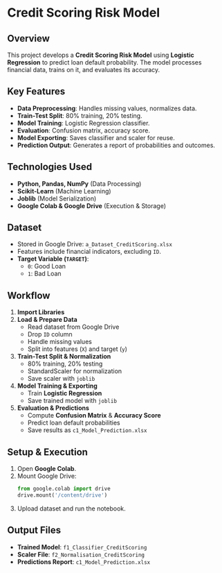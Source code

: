 # Credit Scoring Risk Model

## Overview
This project develops a **Credit Scoring Risk Model** using **Logistic Regression** to predict loan default probability. The model processes financial data, trains on it, and evaluates its accuracy.

## Key Features
- **Data Preprocessing**: Handles missing values, normalizes data.
- **Train-Test Split**: 80% training, 20% testing.
- **Model Training**: Logistic Regression classifier.
- **Evaluation**: Confusion matrix, accuracy score.
- **Model Exporting**: Saves classifier and scaler for reuse.
- **Prediction Output**: Generates a report of probabilities and outcomes.

## Technologies Used
- **Python, Pandas, NumPy** (Data Processing)
- **Scikit-Learn** (Machine Learning)
- **Joblib** (Model Serialization)
- **Google Colab & Google Drive** (Execution & Storage)

## Dataset
- Stored in Google Drive: `a_Dataset_CreditScoring.xlsx`
- Features include financial indicators, excluding `ID`.
- **Target Variable (`TARGET`)**:
  - `0`: Good Loan
  - `1`: Bad Loan

## Workflow
1. **Import Libraries**
2. **Load & Prepare Data**
   - Read dataset from Google Drive
   - Drop `ID` column
   - Handle missing values
   - Split into features (`X`) and target (`y`)
3. **Train-Test Split & Normalization**
   - 80% training, 20% testing
   - StandardScaler for normalization
   - Save scaler with `joblib`
4. **Model Training & Exporting**
   - Train **Logistic Regression**
   - Save trained model with `joblib`
5. **Evaluation & Predictions**
   - Compute **Confusion Matrix** & **Accuracy Score**
   - Predict loan default probabilities
   - Save results as `c1_Model_Prediction.xlsx`

## Setup & Execution
1. Open **Google Colab**.
2. Mount Google Drive:
   ```python
   from google.colab import drive
   drive.mount('/content/drive')
   ```
3. Upload dataset and run the notebook.

## Output Files
- **Trained Model**: `f1_Classifier_CreditScoring`
- **Scaler File**: `f2_Normalisation_CreditScoring`
- **Predictions Report**: `c1_Model_Prediction.xlsx`

